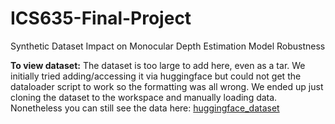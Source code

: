 # ICS635-Final-Project
Synthetic Dataset Impact on Monocular Depth Estimation Model Robustness

**To view dataset:**
The dataset is too large to add here, even as a tar. We initially tried adding/accessing it via huggingface but could not get the dataloader script to work so the formatting was all wrong. We ended up just cloning the dataset to the workspace and manually loading data. Nonetheless you can still see the data here: [huggingface_dataset](https://huggingface.co/datasets/julietter/final_project_synthetic_depth_v2) 

